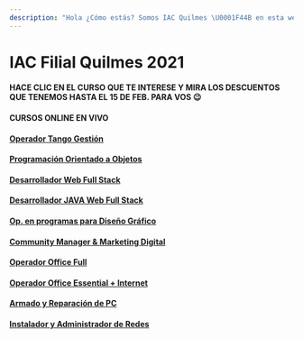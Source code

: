 ```yaml
---
description: "Hola ¿Cómo estás? Somos IAC Quilmes \U0001F44B en esta web vas a poder encontrar info sobre nuestros cursos, promos, días de cursada y temarios."
---
```


# IAC Filial Quilmes 2021

#### HACE CLIC EN EL CURSO QUE TE INTERESE Y MIRA LOS DESCUENTOS QUE TENEMOS HASTA EL 15 DE FEB. PARA VOS 😉

#### **CURSOS ONLINE EN VIVO**

#### [Operador Tango Gestión](tangogestion.md)

#### [Programación Orientado a Objetos](progobjetos.md)

#### [Desarrollador Web Full Stack](deswebfullstack.md)

#### [Desarrollador JAVA Web Full Stack](des.-java-web-full-stack.md)

#### [Op. en programas para Diseño Gráfico](disenografico.md)

#### [Community Manager & Marketing Digital](community-magaer-and-marketing-digital.md)

#### [Operador Office Full](officefull.md)

#### [Operador Office Essential + Internet](officessential.md)

#### [Armado y Reparación de PC](reppc.md)

#### [Instalador y Administrador de Redes](redesonline.md)

